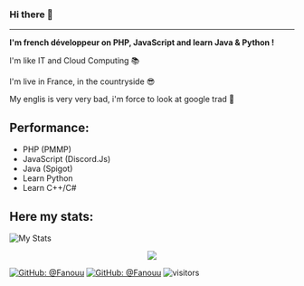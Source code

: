 ### Hi there 👋
---
**I'm french développeur on PHP, JavaScript and learn Java & Python !**

I'm like IT and Cloud Computing 📚

I'm live in France, in the countryside 😎

My englis is very very bad, i'm force to look at google trad 🤣  

## Performance:

- PHP (PMMP)
- JavaScript (Discord.Js)
- Java (Spigot)
- Learn Python
- Learn C++/C#

## Here my stats:
![My Stats](https://github-readme-stats.vercel.app/api?username=Fanouu&show_icons=true&count_private=true&hide_title=true)

<p align="center"><a href="#">
  <img src="https://github-profile-trophy.vercel.app/?username=royaljacques&margin-w=28&margin-h=15&theme=radical&hide_border=true">
</p>

[![GitHub: @Fanouu](https://img.shields.io/github/followers/Fanouu?label=follow&style=social)](https://github.com/Fanouu)
[![GitHub: @Fanouu](https://img.shields.io/github/stars/Fanouu/Fanouut?style=social)](https://github.com/Fanouu)
![visitors](https://visitor-badge.glitch.me/badge?page_id=Fanouu)
